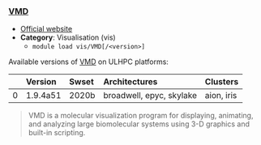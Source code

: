 ### [VMD](https://www.ks.uiuc.edu/Research/vmd)

* [Official website](https://www.ks.uiuc.edu/Research/vmd)
* __Category__: Visualisation (vis)
    -  `module load vis/VMD[/<version>]`

Available versions of [VMD](https://www.ks.uiuc.edu/Research/vmd) on ULHPC platforms:

|    | Version   | Swset   | Architectures            | Clusters   |
|---:|:----------|:--------|:-------------------------|:-----------|
|  0 | 1.9.4a51  | 2020b   | broadwell, epyc, skylake | aion, iris |

> VMD is a molecular visualization program for displaying, animating, and analyzing large biomolecular systems using 3-D graphics and built-in scripting.
